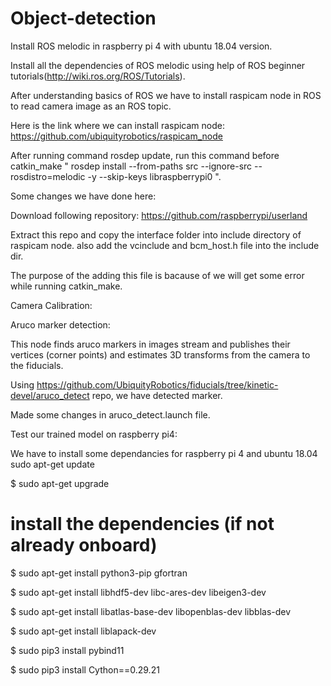 # Object-detection
Install ROS melodic in raspberry pi 4 with ubuntu 18.04 version.

Install all the dependencies of ROS melodic using help of ROS beginner tutorials(http://wiki.ros.org/ROS/Tutorials).

After understanding basics of ROS we have to install raspicam node in ROS to read camera image as an ROS topic.

Here is the link where we can install raspicam node:
https://github.com/ubiquityrobotics/raspicam_node

After running command rosdep update, run this command before catkin_make " rosdep install --from-paths src --ignore-src --rosdistro=melodic -y --skip-keys libraspberrypi0 ".

Some changes we have done here:

Download following repository:
https://github.com/raspberrypi/userland

Extract this repo and copy the interface folder into include directory of raspicam node. also add the vcinclude and bcm_host.h file into the include dir.

The purpose of the adding this file is bacause of we will get some error while running catkin_make.


Camera Calibration:




Aruco marker detection:

This node finds aruco markers in images stream and publishes their vertices (corner points) and estimates 3D transforms from the camera to the fiducials.

Using https://github.com/UbiquityRobotics/fiducials/tree/kinetic-devel/aruco_detect repo, we have detected marker.

Made some changes in aruco_detect.launch file.




Test our trained model on raspberry pi4:

We have to install some dependancies for raspberry pi 4 and ubuntu 18.04
sudo apt-get update

$ sudo apt-get upgrade

# install the dependencies (if not already onboard)
$ sudo apt-get install python3-pip gfortran

$ sudo apt-get install libhdf5-dev libc-ares-dev libeigen3-dev

$ sudo apt-get install libatlas-base-dev libopenblas-dev libblas-dev

$ sudo apt-get install liblapack-dev

$ sudo pip3 install pybind11

$ sudo pip3 install Cython==0.29.21









